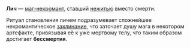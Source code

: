 **Лич** — [маг-некромант](Магия##Некромантия), ставший [нежитью](Монстры##Нежить) вместо смерти. 

Ритуал становления личем подразумевает сложнейшее некромантическое [заклинание](Магия#Заклинания), что заточает душу мага в некотором артефакте, привязывая её к уже мертвому телу, что таким образом достигает **бессмертия**.